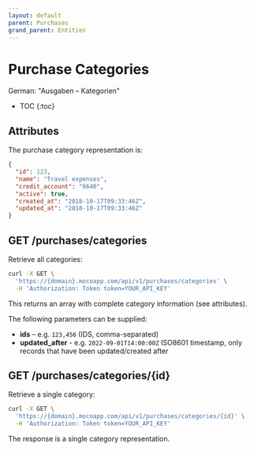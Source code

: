 ```yaml
---
layout: default
parent: Purchases
grand_parent: Entities
---
```


# Purchase Categories

German: "Ausgaben – Kategorien"

- TOC
{:toc}

## Attributes

The purchase category representation is:

```json
{
  "id": 123,
  "name": "Travel expenses",
  "credit_account": "6640",
  "active": true,
  "created_at": "2018-10-17T09:33:46Z",
  "updated_at": "2018-10-17T09:33:46Z"
}
```

## GET /purchases/categories

Retrieve all categories:

```bash
curl -X GET \
  'https://{domain}.mocoapp.com/api/v1/purchases/categories' \
  -H 'Authorization: Token token=YOUR_API_KEY'
```

This returns an array with complete category information (see attributes).

The following parameters can be supplied:

- **ids** – e.g. `123,456` (IDS, comma-separated)
- **updated_after** - e.g. `2022-09-01T14:00:00Z` ISO8601 timestamp, only records that have been updated/created after

## GET /purchases/categories/{id}

Retrieve a single category:

```bash
curl -X GET \
  'https://{domain}.mocoapp.com/api/v1/purchases/categories/{id}' \
  -H 'Authorization: Token token=YOUR_API_KEY'
```

The response is a single category representation.
